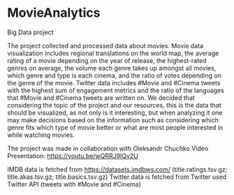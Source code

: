 # MovieAnalytics
Big Data project

The project collected and processed data about movies.
Movie data visualization includes regional translations on the world map, the average rating
of a movie depending on the year of release, the highest-rated genres on average, the
volume each genre takes up amongst all movies, which genre and type is each cinema, and
the ratio of votes depending on the genre of the movie.
Twitter data includes #Movie and #Cinema tweets with the highest sum of engagement
metrics and the ratio of the languages that #Movie and #Cinema tweets are written on.
We decided that considering the topic of the project and our resources, this is the data that
should be visualized, as not only is it interesting, but when analyzing it one may make
decisions based on the information such as considering which genre fits which type of movie
better or what are most people interested in while watching movies.

The project was made in collaboration with Oleksandr Chuchko
Video Presentation: https://youtu.be/wQRRJ9IQv2U

IMDB data is fetched from https://datasets.imdbws.com/ (title.ratings.tsv.gz; title.akas.tsv.gz; title.basics.tsv.gz)
Twitter data is fetched from Twitter used Twitter API (tweets with #Movie and #Cinema)
